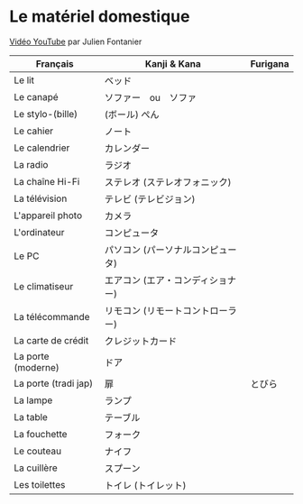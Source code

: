 # Le matériel domestique

[Vidéo YouTube](https://www.youtube.com/watch?v=rSYYeS0xtx4) par Julien Fontanier

Français | Kanji & Kana | Furigana
-------- | ------------ | --------
Le lit | ベッド
Le canapé | ソファー　ou　ソファ |
Le stylo-(bille) | (ボール) ぺん |
Le cahier | ノート |
Le calendrier | カレンダー |
La radio | ラジオ |
La chaîne Hi-Fi | ステレオ (ステレオフォニック) |
La télévision | テレビ (テレビジョン) |
L'appareil photo | カメラ |
L'ordinateur | コンピュータ |
Le PC | パソコン (パーソナルコンピュータ) |
Le climatiseur | エアコン (エア・コンディショナー)
La télécommande | リモコン (リモートコントローラー) |
La carte de crédit | クレジットカード |
La porte (moderne) | ドア |
La porte (tradi jap) | 扉 | とびら
La lampe | ランプ |
La table | テーブル |
La fouchette | フォーク |
Le couteau | ナイフ |
La cuillère | スプーン |
Les toilettes | トイレ (トイレット) |
